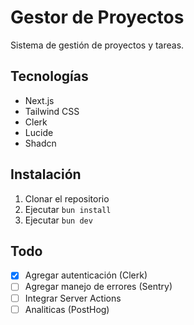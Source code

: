 # Gestor de Proyectos

Sistema de gestión de proyectos y tareas.

## Tecnologías

- Next.js
- Tailwind CSS
- Clerk
- Lucide
- Shadcn

## Instalación

1. Clonar el repositorio
2. Ejecutar `bun install`
3. Ejecutar `bun dev`

## Todo

- [x] Agregar autenticación (Clerk)
- [ ] Agregar manejo de errores (Sentry)
- [ ] Integrar Server Actions
- [ ] Analiticas (PostHog)
